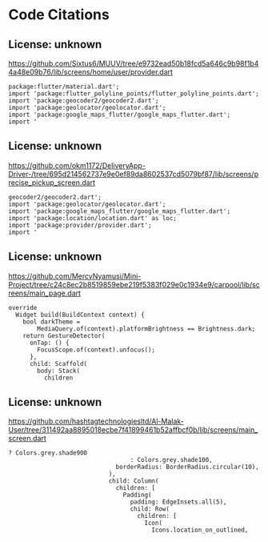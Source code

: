 # Code Citations

## License: unknown
https://github.com/Sixtus6/MUUV/tree/e9732ead50b18fcd5a646c9b98f1b44a48e09b76/lib/screens/home/user/provider.dart

```
package:flutter/material.dart';
import 'package:flutter_polyline_points/flutter_polyline_points.dart';
import 'package:geocoder2/geocoder2.dart';
import 'package:geolocator/geolocator.dart';
import 'package:google_maps_flutter/google_maps_flutter.dart';
import '
```


## License: unknown
https://github.com/okm1172/DeliveryApp-Driver-/tree/695d214562737e9e0ef89da8602537cd5079bf87/lib/screens/precise_pickup_screen.dart

```
geocoder2/geocoder2.dart';
import 'package:geolocator/geolocator.dart';
import 'package:google_maps_flutter/google_maps_flutter.dart';
import 'package:location/location.dart' as loc;
import 'package:provider/provider.dart';
import '
```


## License: unknown
https://github.com/MercyNyamusi/Mini-Project/tree/c24c8ec2b8519859ebe219f5383f029e0c1934e9/carpool/lib/screens/main_page.dart

```
override
  Widget build(BuildContext context) {
    bool darkTheme =
        MediaQuery.of(context).platformBrightness == Brightness.dark;
    return GestureDetector(
      onTap: () {
        FocusScope.of(context).unfocus();
      },
      child: Scaffold(
        body: Stack(
          children
```


## License: unknown
https://github.com/hashtagtechnologiesltd/Al-Malak-User/tree/311492aa8895018ecbe7f41899461b52affbcf0b/lib/screens/main_screen.dart

```
? Colors.grey.shade900
                                  : Colors.grey.shade100,
                              borderRadius: BorderRadius.circular(10),
                            ),
                            child: Column(
                              children: [
                                Padding(
                                  padding: EdgeInsets.all(5),
                                  child: Row(
                                    children: [
                                      Icon(
                                        Icons.location_on_outlined,
```

